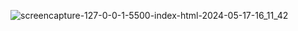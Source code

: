 ![screencapture-127-0-0-1-5500-index-html-2024-05-17-16_11_42](https://github.com/Nur-Adnan/Recall/assets/56475820/8c426363-571e-4a90-8116-a7545a3a825d)

